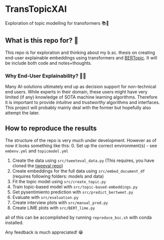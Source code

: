# TransTopicXAI
Exploration of topic modelling for transformers 📚🤖

## What is this repo for? 🤔
This repo is for exploration and thinking about my b.sc. thesis on creating end-user explainable embeddings using transformers and [BERTopic](https://github.com/MaartenGr/BERTopic). It will be include both code and notes+thoughts. 

### Why End-User Explainability? 👩‍🏫
Many AI-solutions ultimately end up as decision support for non-technical end users. While experts in their domain, these users might have very limited (if any) knowledge of SOTA machine learning algorithms. Therefore it is important to provide *intuitive* and *trustworthy* algorithms and interfaces. This project will probably mainly deal with the former but hopefully also attempt the later. 

## How to reproduce the results
The structure of the repo is very much under development. However as of now it looks something like this: 
0. Set up the correct environment(s) - see `embenv.yml` and `topicmodel.yml`
1. Create the data using `src/tweeteval_data.py` (This requires, you have cloned the [tweeval repo](https://github.com/cardiffnlp/tweeteval/))
2. Create embeddings for the full data using `src/embed_document_df` (requires following folders: models and data)
3. Fit the topic model using `src/create_topic.py` 
4. Train topic-based model with `src/topic-based-embeddings.py`
5. Get pysentimiento prediction with `src/predict_bertweet.py`
6. Evaluate with `src/evaluation.py`
7. Create interview plots with `src/manual_pred.py`
8. Create LIME plots with `src/BERT_lime.py`

all of this can be accomplished by running `reproduce_bsc.sh` with conda installed. 

Any feedback is much appreciated! 😁

